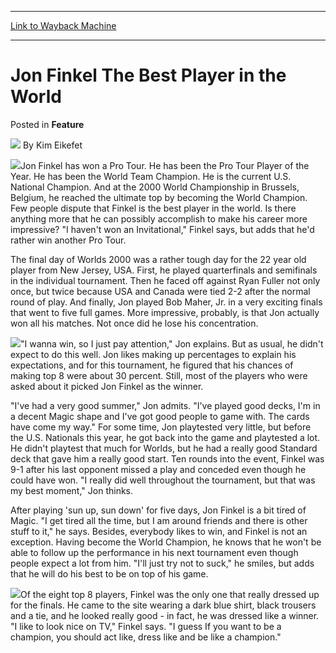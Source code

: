 
---
[Link to Wayback Machine](https://web.archive.org/web/20211205184630/https://magic.wizards.com/en/articles/archive/feature/jon-finkel-best-player-world-2000-01-01)

[_metadata_:wayback_url]:- "https://magic.wizards.com/en/articles/archive/feature/jon-finkel-best-player-world-2000-01-01"
[_metadata_:wayback_raw_url]:- "https://web.archive.org/web/20211205184630id_/https://magic.wizards.com/en/articles/archive/feature/jon-finkel-best-player-world-2000-01-01"
[_metadata_:wayback_capture_timestamp]:- "2021-12-05 18:46:30+00:00"
[_metadata_:description]:- "Jon Finkel has won a Pro Tour. He has been the Pro Tour Player of the Year. He has been the World Team Champion. He is the current U.S. National Champion. And at the 2000 World Championship in Brussels, Belgium, he reached the ultimate top by becoming the World Champion. Few people dispute that Finkel is the best player in the world. Is there anything more that he can possibly"
[_metadata_:generator]:- "Drupal 7 (http://drupal.org)"
---


Jon Finkel The Best Player in the World
=======================================



 Posted in **Feature**







![](https://media.magic.wizards.com/styles/auth_small/public/generic-avatar-150_232.png)
By Kim Eikefet












![](https://media.magic.wizards.com/image_legacy_migration/sideboard/images/finkeltron.jpg)Jon Finkel has won a Pro Tour. He has been the Pro Tour Player of the Year. He has been the World Team Champion. He is the current U.S. National Champion. And at the 2000 World Championship in Brussels, Belgium, he reached the ultimate top by becoming the World Champion. Few people dispute that Finkel is the best player in the world. Is there anything more that he can possibly accomplish to make his career more impressive? "I haven't won an Invitational," Finkel says, but adds that he'd rather win another Pro Tour.


The final day of Worlds 2000 was a rather tough day for the 22 year old player from New Jersey, USA. First, he played quarterfinals and semifinals in the individual tournament. Then he faced off against Ryan Fuller not only once, but twice because USA and Canada were tied 2-2 after the normal round of play. And finally, Jon played Bob Maher, Jr. in a very exciting finals that went to five full games. More impressive, probably, is that Jon actually won all his matches. Not once did he lose his concentration.


![](https://media.magic.wizards.com/image_legacy_migration/sideboard/images/473.jpg)"I wanna win, so I just pay attention," Jon explains. But as usual, he didn't expect to do this well. Jon likes making up percentages to explain his expectations, and for this tournament, he figured that his chances of making top 8 were about 30 percent. Still, most of the players who were asked about it picked Jon Finkel as the winner.


"I've had a very good summer," Jon admits. "I've played good decks, I'm in a decent Magic shape and I've got good people to game with. The cards have come my way." For some time, Jon playtested very little, but before the U.S. Nationals this year, he got back into the game and playtested a lot. He didn't playtest that much for Worlds, but he had a really good Standard deck that gave him a really good start. Ten rounds into the event, Finkel was 9-1 after his last opponent missed a play and conceded even though he could have won. "I really did well throughout the tournament, but that was my best moment," Jon thinks.


After playing 'sun up, sun down' for five days, Jon Finkel is a bit tired of Magic. "I get tired all the time, but I am around friends and there is other stuff to it," he says. Besides, everybody likes to win, and Finkel is not an exception. Having become the World Champion, he knows that he won't be able to follow up the performance in his next tournament even though people expect a lot from him. "I'll just try not to suck," he smiles, but adds that he will do his best to be on top of his game.


![](https://media.magic.wizards.com/image_legacy_migration/sideboard/images/478.jpg)Of the eight top 8 players, Finkel was the only one that really dressed up for the finals. He came to the site wearing a dark blue shirt, black trousers and a tie, and he looked really good - in fact, he was dressed like a winner. "I like to look nice on TV," Finkel says. "I guess If you want to be a champion, you should act like, dress like and be like a champion."








